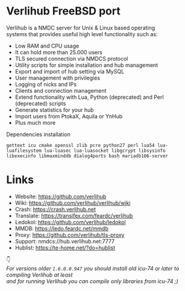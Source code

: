 # Verlihub FreeBSD port

Verlihub is a NMDC server for Unix & Linux based operating <br/>
systems that provides useful high level functionality such as:

  * Low RAM and CPU usage
  * It can hold more than 25.000 users
  * TLS secured connection via NMDCS protocol
  * Utility scripts for simple installation and hub management
  * Export and import of hub setting via MySQL
  * User management with privilegies
  * Logging of nicks and IPs
  * Clients and connection management
  * Extend functionality with Lua, Python (deprecated) and Perl (deprecated) scripts
  * Generate statistics for your hub
  * Import users from PtokaX, Aquila or YnHub
  * Plus much more

Dependencies installation<br>
```
gettext icu cmake openssl zlib pcre python27 perl lua54 lua-luafilesystem lua-luasec lua-luasocket libgcrypt libsysinfo libexecinfo libmaxminddb dialog4ports bash mariadb106-server
```
Links
==============

  * Website: https://github.com/verlihub
  * Wiki: https://github.com/verlihub/verlihub/wiki
  * Crash: https://crash.verlihub.net
  * Translate: https://transifex.com/feardc/verlihub
  * Ledokol: https://github.com/verlihub/ledokol
  * MMDB: https://ledo.feardc.net/mmdb
  * Proxy: https://github.com/verlihub/tls-proxy
  * Support: nmdcs://hub.verlihub.net:7777
  * Hublist: https://te-home.net/?do=hublist

:point_down: <br/>
_For versions older `1.6.0.0.947` you should install old icu-74 or later to compiling Verlihub at least_<br/>
_and for running Verlihub you can compile only libraries from icu-74 ;)_

